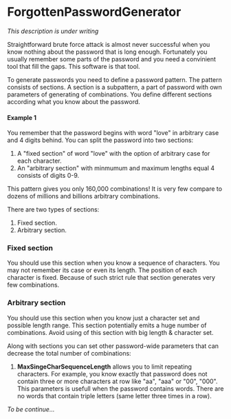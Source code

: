 
# ForgottenPasswordGenerator
*This description is under writing*

Straightforward brute force attack is almost never successful when you know nothing about the password that is long enough. Fortunately you usually remember some parts of the password and you need a convinient tool that fill the gaps. This software is that tool.

To generate passwords you need to define a password pattern. The pattern consists of sections. A section is a subpattern, a part of password with own parameters of generating of combinations. You define different sections according what you know about the password.

#### Example 1
You remember that the password begins with word "love" in arbitrary case and 4 digits behind. You can split the password into two sections:
1. A "fixed section" of word "love" with the option of arbitrary case for each character.
2. An "arbitrary section" with minmumum and maximum lengths equal 4 consists of digits 0-9.

This pattern gives you only 160,000 combinations! It is very few compare to dozens of millions and billions arbitrary combinations.

There are two types of sections:
1. Fixed section.
2. Arbitrary section.

### Fixed section
You should use this section when you know a sequence of characters. You may not remember its case or even its length. The position of each character is fixed. Because of such strict rule that section generates very few combinations.

### Arbitrary section
You should use this section when you know just a character set and possible length range. This section potentially emits a huge number of combinations. Avoid using of this section with big length & character set.

Along with sections you can set other password-wide parameters that can decrease the total number of combinations:
1. **MaxSingeCharSequenceLength** allows you to limit repeating characters. For example, you know exactly that password does not contain three or more characters at row like "aa", "aaa" or "00", "000". This parameters is usefull when the password contains words. There are no words that contain triple letters (same letter three times in a row).

*To be continue...*
